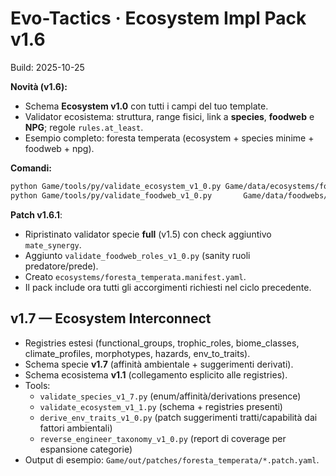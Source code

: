 # Evo-Tactics · Ecosystem Impl Pack v1.6

Build: 2025-10-25

**Novità (v1.6):**
- Schema **Ecosystem v1.0** con tutti i campi del tuo template.
- Validator ecosistema: struttura, range fisici, link a **species**, **foodweb** e **NPG**; regole `rules.at_least`.
- Esempio completo: foresta temperata (ecosystem + species minime + foodweb + npg).

**Comandi:**
```bash
python Game/tools/py/validate_ecosystem_v1_0.py Game/data/ecosystems/foresta_temperata.ecosystem.yaml Game/tools/config/validator_config.yaml
python Game/tools/py/validate_foodweb_v1_0.py       Game/data/foodwebs/foresta_temperata_foodweb.yaml Game/tools/config/validator_config.yaml
```


**Patch v1.6.1**:
- Ripristinato validator specie **full** (v1.5) con check aggiuntivo `mate_synergy`.
- Aggiunto `validate_foodweb_roles_v1_0.py` (sanity ruoli predatore/prede).
- Creato `ecosystems/foresta_temperata.manifest.yaml`.
- Il pack include ora tutti gli accorgimenti richiesti nel ciclo precedente.


## v1.7 — Ecosystem Interconnect
- Registries estesi (functional_groups, trophic_roles, biome_classes, climate_profiles, morphotypes, hazards, env_to_traits).
- Schema specie **v1.7** (affinità ambientale + suggerimenti derivati).
- Schema ecosistema **v1.1** (collegamento esplicito alle registries).
- Tools:
  - `validate_species_v1_7.py` (enum/affinità/derivations presence)
  - `validate_ecosystem_v1_1.py` (schema + registries presenti)
  - `derive_env_traits_v1_0.py` (patch suggerimenti tratti/capabilità dai fattori ambientali)
  - `reverse_engineer_taxonomy_v1_0.py` (report di coverage per espansione categorie)
- Output di esempio: `Game/out/patches/foresta_temperata/*.patch.yaml`.
